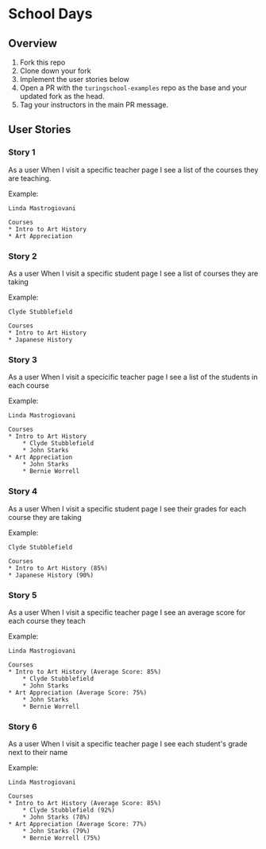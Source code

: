# School Days

## Overview

1. Fork this repo
2. Clone down your fork
3. Implement the user stories below
4. Open a PR with the `turingschool-examples` repo as the base and your updated fork as the head.
5. Tag your instructors in the main PR message.

## User Stories

### Story 1

As a user
When I visit a specific teacher page
I see a list of the courses they are teaching.

Example:

```
Linda Mastrogiovani

Courses
* Intro to Art History
* Art Appreciation
```

### Story 2

As a user
When I visit a specific student page
I see a list of courses they are taking

Example:

```
Clyde Stubblefield

Courses
* Intro to Art History
* Japanese History
```

### Story 3

As a user
When I visit a specicific teacher page
I see a list of the students in each course

Example:

```
Linda Mastrogiovani

Courses
* Intro to Art History
    * Clyde Stubblefield
    * John Starks
* Art Appreciation
    * John Starks
    * Bernie Worrell
```

### Story 4

As a user
When I visit a specific student page
I see their grades for each course they are taking

Example:

```
Clyde Stubblefield

Courses
* Intro to Art History (85%)
* Japanese History (90%)
```

### Story 5

As a user
When I visit a specific teacher page
I see an average score for each course they teach

Example:

```
Linda Mastrogiovani

Courses
* Intro to Art History (Average Score: 85%)
    * Clyde Stubblefield
    * John Starks
* Art Appreciation (Average Score: 75%)
    * John Starks
    * Bernie Worrell
```

### Story 6

As a user
When I visit a specific teacher page
I see each student's grade next to their name

Example:

```
Linda Mastrogiovani

Courses
* Intro to Art History (Average Score: 85%)
    * Clyde Stubblefield (92%)
    * John Starks (78%)
* Art Appreciation (Average Score: 77%)
    * John Starks (79%)
    * Bernie Worrell (75%)
```


